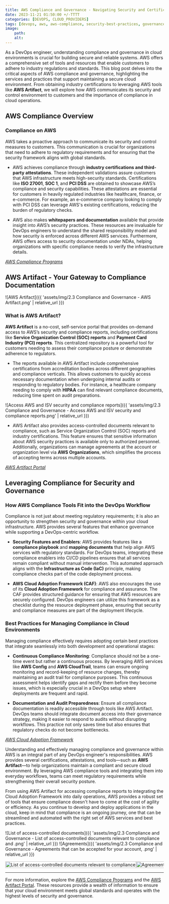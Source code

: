```yaml
---
title: AWS Compliance and Governance - Navigating Security and Certifications in the Cloud 
date: 2023-11-21 01:50:00 +/-TTTT
categories: [DEVOPS, CLOUD_PROVIDERS]
tags: [devops, aws, aws-compliance, security-best-practices, governance, certifications, cloud-security, aws-artifact]
image:
    path: 
    alt: 
---
```


As a DevOps engineer, understanding compliance and governance in cloud environments is crucial for building secure and reliable systems. AWS offers a comprehensive set of tools and resources that enable customers to adhere to industry regulations and standards. This blog post delves into the critical aspects of AWS compliance and governance, highlighting the services and practices that support maintaining a secure cloud environment. From obtaining industry certifications to leveraging AWS tools like **AWS Artifact**, we will explore how AWS communicates its security and control environment to customers and the importance of compliance in cloud operations.

## AWS Compliance Overview

### Compliance on AWS
AWS takes a proactive approach to communicate its security and control measures to customers. This communication is crucial for organizations that need to adhere to regulatory requirements and for ensuring that the security framework aligns with global standards.

- AWS achieves compliance through **industry certifications and third-party attestations**. These independent validations assure customers that AWS infrastructure meets high-security standards. Certifications like **ISO 27001**, **SOC 1**, and **PCI DSS** are obtained to showcase AWS’s compliance and security capabilities. These attestations are essential for customers in heavily regulated industries like healthcare, finance, or e-commerce. For example, an e-commerce company looking to comply with PCI DSS can leverage AWS's existing certifications, reducing the burden of regulatory checks.

- AWS also makes **whitepapers and documentation** available that provide insight into AWS’s security practices. These resources are invaluable for DevOps engineers to understand the shared responsibility model and how security is enforced across different AWS services. Furthermore, AWS offers access to security documentation under NDAs, helping organizations with specific compliance needs to verify the infrastructure details.

*[AWS Compliance Programs](https://aws.amazon.com/compliance/programs/)*

## AWS Artifact - Your Gateway to Compliance Documentation

![AWS Artifact]({{ 'assets/img/2.3 Compliance and Governance - AWS Artifact.png' | relative_url }})

### What is AWS Artifact?
**AWS Artifact** is a no-cost, self-service portal that provides on-demand access to AWS’s security and compliance reports, including certifications like **Service Organization Control (SOC) reports** and **Payment Card Industry (PCI) reports**. This centralized repository is a powerful tool for customers needing to assess their compliance posture or demonstrate adherence to regulators.

- The reports available in AWS Artifact include comprehensive certifications from accreditation bodies across different geographies and compliance verticals. This allows customers to quickly access necessary documentation when undergoing internal audits or responding to regulatory bodies. For instance, a healthcare company needing to comply with **HIPAA** can find relevant compliance documents, reducing time spent on audit preparations.

![Access AWS and ISV security and compliance reports]({{ 'assets/img/2.3 Compliance and Governance - Access AWS and ISV security and compliance reports.png' | relative_url }})

- AWS Artifact also provides access-controlled documents relevant to compliance, such as Service Organization Control (SOC) reports and industry certifications. This feature ensures that sensitive information about AWS security practices is available only to authorized personnel. Additionally, organizations can manage agreements at the account or organization level via **AWS Organizations**, which simplifies the process of accepting terms across multiple accounts.

*[AWS Artifact Portal](https://aws.amazon.com/artifact/)*

## Leveraging Compliance for Security and Governance

### How AWS Compliance Tools Fit into the DevOps Workflow
Compliance is not just about meeting regulatory requirements; it is also an opportunity to strengthen security and governance within your cloud infrastructure. AWS provides several features that enhance governance while supporting a DevOps-centric workflow.

- **Security Features and Enablers**: AWS provides features like a **compliance playbook** and **mapping documents** that help align AWS services with regulatory standards. For DevOps teams, integrating these compliance enablers into CI/CD pipelines ensures that all services remain compliant without manual intervention. This automated approach aligns with the **Infrastructure as Code (IaC)** principle, making compliance checks part of the code deployment process.

- **AWS Cloud Adoption Framework (CAF)**: AWS also encourages the use of its **Cloud Adoption Framework** for compliance and assurance. The CAF provides structured guidance for ensuring that AWS resources are securely configured. DevOps engineers can utilize this framework as a checklist during the resource deployment phase, ensuring that security and compliance measures are part of the deployment lifecycle.

### Best Practices for Managing Compliance in Cloud Environments
Managing compliance effectively requires adopting certain best practices that integrate seamlessly into both development and operational stages:

- **Continuous Compliance Monitoring**: Compliance should not be a one-time event but rather a continuous process. By leveraging AWS services like **AWS Config** and **AWS CloudTrail**, teams can ensure ongoing monitoring and record-keeping of resource changes, thereby maintaining an audit trail for compliance purposes. This continuous assessment helps identify gaps and rectify them before they become issues, which is especially crucial in a DevOps setup where deployments are frequent and rapid.

- **Documentation and Audit Preparedness**: Ensure all compliance documentation is readily accessible through tools like AWS Artifact. DevOps teams should integrate document access into their governance strategy, making it easier to respond to audits without disrupting workflows. This practice not only saves time but also ensures that regulatory checks do not become bottlenecks.

*[AWS Cloud Adoption Framework](https://aws.amazon.com/architecture/cloud-adoption-framework/)*

Understanding and effectively managing compliance and governance within AWS is an integral part of any DevOps engineer's responsibilities. AWS provides several certifications, attestations, and tools—such as **AWS Artifact**—to help organizations maintain a compliant and secure cloud environment. By leveraging AWS compliance tools and integrating them into everyday workflows, teams can meet regulatory requirements while strengthening their overall security posture.

From using AWS Artifact for accessing compliance reports to integrating the Cloud Adoption Framework into daily operations, AWS provides a robust set of tools that ensure compliance doesn't have to come at the cost of agility or efficiency. As you continue to develop and deploy applications in the cloud, keep in mind that compliance is an ongoing journey, one that can be streamlined and automated with the right set of AWS services and best practices.

![List of access-controlled documents]({{ 'assets/img/2.3 Compliance and Governance - List of access-controlled documents relevant to compliance and .png' | relative_url }})
![Agreements]({{ 'assets/img/2.3 Compliance and Governance - Agreements that can be accepted for your account, .png' | relative_url }})

<div id="carousel" style="display: flex; overflow: hidden;">
  <div style="flex-shrink: 0;">
    <img src="{{ 'assets/img/2.3-Compliance-and-Governance-List-of-access-controlled-documents-relevant-to-compliance.png' | relative_url }}" alt="List of access-controlled documents relevant to compliance" style="width: 100%; height: auto;">
  </div>
  <div style="flex-shrink: 0;">
    <img src="{{ 'assets/img/2.3-Compliance-and-Governance-Agreements-that-can-be-accepted-for-your-account.png' | relative_url }}" alt="Agreements that can be accepted for your account" style="width: 100%; height: auto;">
  </div>
</div>

---

For more information, explore the [AWS Compliance Programs](https://aws.amazon.com/compliance/programs/) and the [AWS Artifact Portal](https://aws.amazon.com/artifact/). These resources provide a wealth of information to ensure that your cloud environment meets global standards and operates with the highest levels of security and governance.
